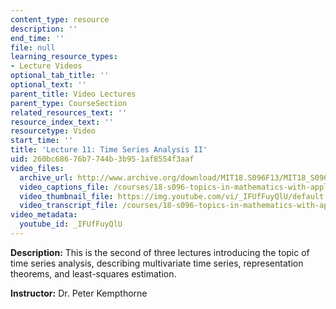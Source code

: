 ```yaml
---
content_type: resource
description: ''
end_time: ''
file: null
learning_resource_types:
- Lecture Videos
optional_tab_title: ''
optional_text: ''
parent_title: Video Lectures
parent_type: CourseSection
related_resources_text: ''
resource_index_text: ''
resourcetype: Video
start_time: ''
title: 'Lecture 11: Time Series Analysis II'
uid: 260bc686-76b7-744b-3b95-1af8554f3aaf
video_files:
  archive_url: http://www.archive.org/download/MIT18.S096F13/MIT18_S096F13_lec11_300k.mp4
  video_captions_file: /courses/18-s096-topics-in-mathematics-with-applications-in-finance-fall-2013/38ae9f2c3e1058d28df09856f7951b8a_IFUfFuyQlU.vtt
  video_thumbnail_file: https://img.youtube.com/vi/_IFUfFuyQlU/default.jpg
  video_transcript_file: /courses/18-s096-topics-in-mathematics-with-applications-in-finance-fall-2013/91f1077ecf9739e2e4f2af82b9c06d5e_IFUfFuyQlU.pdf
video_metadata:
  youtube_id: _IFUfFuyQlU
---
```


**Description:** This is the second of three lectures introducing the topic of time series analysis, describing multivariate time series, representation theorems, and least-squares estimation.

**Instructor:** Dr. Peter Kempthorne